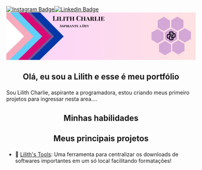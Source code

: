[![Instagram Badge](https://img.shields.io/badge/Instagram-E4405F?style=flat-square&logo=instagram&logoColor=white&link=https://www.instagram.com/exuliano)](https://www.instagram.com/exuliano)[![Linkedin Badge](https://img.shields.io/badge/-LinkedIn-blue?style=flat-square&logo=Linkedin&logoColor=white&link=https://www.linkedin.com/in/lilithlima)](https://www.linkedin.com/in/lilithlima)
[![banner](https://github.com/LilithCharlie/LilithCharlie/blob/main/Lilith%20banner.png?raw=true)]()
## <p align="center">Olá, eu sou a Lilith e esse é meu portfólio</p>
Sou Lilith Charlie, aspirante a programadora, estou criando meus primeiro projetos para ingressar nesta area....

## <p align="center">Minhas habilidades</p>


## <p align="center">Meus principais projetos</p>
- 🔧 [Lilith's Tools](https://github.com/LilithCharlie/Lilith-s-Tools): Uma ferramenta para centralizar os downloads de softwares importantes em um só local facilitando formatações!

<!--
**LilithCharlie/LilithCharlie** is a ✨ _special_ ✨ repository because its `README.md` (this file) appears on your GitHub profile.

Here are some ideas to get you started:

- 🔭 I’m currently working on ...
- 🌱 I’m currently learning ...
- 👯 I’m looking to collaborate on ...
- 🤔 I’m looking for help with ...
- 💬 Ask me about ...
- 📫 How to reach me: ...
- 😄 Pronouns: ...
- ⚡ Fun fact: ...
-->
